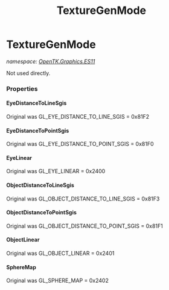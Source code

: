 ﻿---
title: TextureGenMode
---

# TextureGenMode
_namespace: [OpenTK.Graphics.ES11](N-OpenTK.Graphics.ES11.html)_

Not used directly.



### Properties

#### EyeDistanceToLineSgis
Original was GL_EYE_DISTANCE_TO_LINE_SGIS = 0x81F2
#### EyeDistanceToPointSgis
Original was GL_EYE_DISTANCE_TO_POINT_SGIS = 0x81F0
#### EyeLinear
Original was GL_EYE_LINEAR = 0x2400
#### ObjectDistanceToLineSgis
Original was GL_OBJECT_DISTANCE_TO_LINE_SGIS = 0x81F3
#### ObjectDistanceToPointSgis
Original was GL_OBJECT_DISTANCE_TO_POINT_SGIS = 0x81F1
#### ObjectLinear
Original was GL_OBJECT_LINEAR = 0x2401
#### SphereMap
Original was GL_SPHERE_MAP = 0x2402

